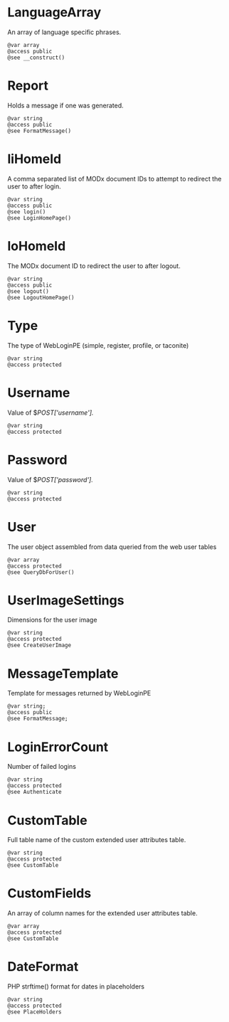 # LanguageArray #

An array of language specific phrases.

```
@var array
@access public
@see __construct()
```

# Report #

Holds a message if one was generated.

```
@var string
@access public
@see FormatMessage()
```

# liHomeId #

A comma separated list of MODx document IDs to attempt to redirect the user to after login.

```
@var string
@access public
@see login()
@see LoginHomePage()
```

# loHomeId #

The MODx document ID to redirect the user to after logout.

```
@var string
@access public
@see logout()
@see LogoutHomePage()
```

# Type #

The type of WebLoginPE (simple, register, profile, or taconite)

```
@var string
@access protected
```

# Username #

Value of $_POST['username']._

```
@var string
@access protected
```

# Password #

Value of $_POST['password']._

```
@var string
@access protected
```

# User #

The user object assembled from data queried from the web user tables

```
@var array
@access protected
@see QueryDbForUser()
```

# UserImageSettings #

Dimensions for the user image

```
@var string
@access protected
@see CreateUserImage
```

# MessageTemplate #

Template for messages returned by WebLoginPE

```
@var string;
@access public
@see FormatMessage;
```

# LoginErrorCount #

Number of failed logins

```
@var string
@access protected
@see Authenticate
```

# CustomTable #

Full table name of the custom extended user attributes table.

```
@var string
@access protected
@see CustomTable
```

# CustomFields #

An array of column names for the extended user attributes table.

```
@var array
@access protected
@see CustomTable
```

# DateFormat #

PHP strftime() format for dates in placeholders

```
@var string
@access protected
@see PlaceHolders
```